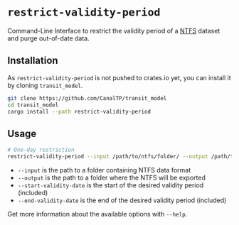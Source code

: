 # `restrict-validity-period`

Command-Line Interface to restrict the validity period of a [NTFS] dataset and purge out-of-date data.

[NTFS]: https://github.com/CanalTP/ntfs-specification/blob/master/ntfs_fr.md

## Installation

As `restrict-validity-period` is not pushed to crates.io yet, you can install it by cloning `transit_model`.

```bash
git clone https://github.com/CanalTP/transit_model
cd transit_model
cargo install --path restrict-validity-period
```

## Usage

```bash
# One-day restriction
restrict-validity-period --input /path/to/ntfs/folder/ --output /path/to/ntfs/ --start-validity-date 2019-01-01 --end-validity-date 2019-01-01
```

* `--input` is the path to a folder containing NTFS data format
* `--output` is the path to a folder where the NTFS will be exported
* `--start-validity-date` is the start of the desired validity period (included)
* `--end-validity-date` is the end of the desired validity period (included)

Get more information about the available options with `--help`.
